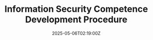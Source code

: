 ---
title: Information Security Competence Development Procedure
linkTitle: Information Security Competence Development Procedure
date: '2025-05-06T02:19:00Z'
weight: 1
description: Ensure all employees meet information security standards through a structured
  procedure involving competence requirement identification, gap analysis, tailored
  training plans, implementation, evaluation, and continuous improvement. Responsibilities
  include coordination by HR and training delivery by the Information Security Team.
  Regular reviews will maintain relevance and effectiveness.
draft: false
ref: information-security-competence-development-procedure
---